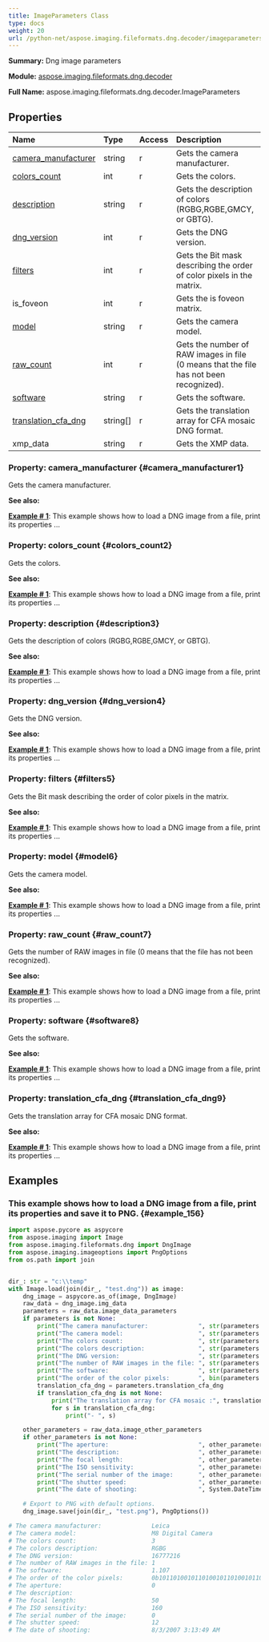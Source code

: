```yaml
---
title: ImageParameters Class
type: docs
weight: 20
url: /python-net/aspose.imaging.fileformats.dng.decoder/imageparameters/
---
```


**Summary:** Dng image parameters

**Module:** [aspose.imaging.fileformats.dng.decoder](/imaging/python-net/aspose.imaging.fileformats.dng.decoder/)

**Full Name:** aspose.imaging.fileformats.dng.decoder.ImageParameters

## **Properties**
| **Name** | **Type** | **Access** | **Description** |
| :- | :- | :- | :- |
| [camera_manufacturer](#camera_manufacturer1) | string | r | Gets the camera manufacturer. |
| [colors_count](#colors_count2) | int | r | Gets the colors. |
| [description](#description3) | string | r | Gets the description of colors (RGBG,RGBE,GMCY, or GBTG). |
| [dng_version](#dng_version4) | int | r | Gets the DNG version. |
| [filters](#filters5) | int | r | Gets the Bit mask describing the order of color pixels in the matrix. |
| is_foveon | int | r | Gets the is foveon matrix. |
| [model](#model6) | string | r | Gets the camera model. |
| [raw_count](#raw_count7) | int | r | Gets the number of RAW images in file (0 means that the file has not been recognized). |
| [software](#software8) | string | r | Gets the software. |
| [translation_cfa_dng](#translation_cfa_dng9) | string[] | r | Gets the translation array for CFA mosaic DNG format. |
| xmp_data | string | r | Gets the XMP data. |


### Property: camera_manufacturer {#camera_manufacturer1}

Gets the camera manufacturer.

**See also:**

**[Example # 1](#example_156)**: This example shows how to load a DNG image from a file, print its properties ...


### Property: colors_count {#colors_count2}

Gets the colors.

**See also:**

**[Example # 1](#example_156)**: This example shows how to load a DNG image from a file, print its properties ...


### Property: description {#description3}

Gets the description of colors (RGBG,RGBE,GMCY, or GBTG).

**See also:**

**[Example # 1](#example_156)**: This example shows how to load a DNG image from a file, print its properties ...


### Property: dng_version {#dng_version4}

Gets the DNG version.

**See also:**

**[Example # 1](#example_156)**: This example shows how to load a DNG image from a file, print its properties ...


### Property: filters {#filters5}

Gets the Bit mask describing the order of color pixels in the matrix.

**See also:**

**[Example # 1](#example_156)**: This example shows how to load a DNG image from a file, print its properties ...


### Property: model {#model6}

Gets the camera model.

**See also:**

**[Example # 1](#example_156)**: This example shows how to load a DNG image from a file, print its properties ...


### Property: raw_count {#raw_count7}

Gets the number of RAW images in file (0 means that the file has not been recognized).

**See also:**

**[Example # 1](#example_156)**: This example shows how to load a DNG image from a file, print its properties ...


### Property: software {#software8}

Gets the software.

**See also:**

**[Example # 1](#example_156)**: This example shows how to load a DNG image from a file, print its properties ...


### Property: translation_cfa_dng {#translation_cfa_dng9}

Gets the translation array for CFA mosaic DNG format.

**See also:**

**[Example # 1](#example_156)**: This example shows how to load a DNG image from a file, print its properties ...


## **Examples**
### This example shows how to load a DNG image from a file, print its properties and save it to PNG. {#example_156}
``` python
import aspose.pycore as aspycore
from aspose.imaging import Image
from aspose.imaging.fileformats.dng import DngImage
from aspose.imaging.imageoptions import PngOptions
from os.path import join


dir_: str = "c:\\temp"
with Image.load(join(dir_, "test.dng")) as image:
	dng_image = aspycore.as_of(image, DngImage)
	raw_data = dng_image.img_data
	parameters = raw_data.image_data_parameters
	if parameters is not None:
		print("The camera manufacturer:              ", str(parameters.camera_manufacturer))
		print("The camera model:                     ", str(parameters.model))
		print("The colors count:                     ", str(parameters.colors_count))
		print("The colors description:               ", str(parameters.description))
		print("The DNG version:                      ", str(parameters.dng_version))
		print("The number of RAW images in the file: ", str(parameters.raw_count))
		print("The software:                         ", str(parameters.software))
		print("The order of the color pixels:        ", bin(parameters.filters))
		translation_cfa_dng = parameters.translation_cfa_dng
		if translation_cfa_dng is not None:
			print("The translation array for CFA mosaic :", translation_cfa_dng.length)
			for s in translation_cfa_dng:
				print("- ", s)

	other_parameters = raw_data.image_other_parameters
	if other_parameters is not None:
		print("The aperture:                         ", other_parameters.aperture)
		print("The description:                      ", other_parameters.description)
		print("The focal length:                     ", other_parameters.focal_length)
		print("The ISO sensitivity:                  ", other_parameters.iso_speed)
		print("The serial number of the image:       ", other_parameters.shot_order)
		print("The shutter speed:                    ", other_parameters.shutter_speed)
		print("The date of shooting:                 ", System.DateTime.from_file_time(other_parameters.timestamp))

	# Export to PNG with default options.
	dng_image.save(join(dir_, "test.png"), PngOptions())

# The camera manufacturer:              Leica
# The camera model:                     M8 Digital Camera
# The colors count:                     3
# The colors description:               RGBG
# The DNG version:                      16777216
# The number of RAW images in the file: 1
# The software:                         1.107
# The order of the color pixels:        0b10110100101101001011010010110100
# The aperture:                         0
# The description:                      
# The focal length:                     50
# The ISO sensitivity:                  160
# The serial number of the image:       0
# The shutter speed:                    12
# The date of shooting:                 8/3/2007 3:13:49 AM

```

